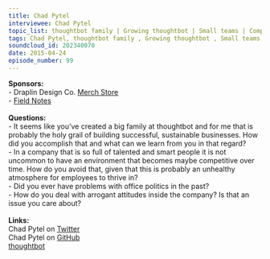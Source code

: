 ```yaml
--- 
title: Chad Pytel
interviewee: Chad Pytel
topic_list: thoughtbot family | Growing thoughtbot | Small teams | Competitive environment | Avoiding hierarchy | Volunteering | Office politics | Arrogant attitudes | Unanimous hiring
tags: Chad Pytel, thoughtbot family , Growing thoughtbot , Small teams , Competitive environment , Avoiding hierarchy , Volunteering , Office politics , Arrogant attitudes , Unanimous hiring
soundcloud_id: 202340070
date: 2015-04-24
episode_number: 99
---
```

 
<p class="show_notes_display"><b>Sponsors:<br></b>- Draplin Design Co. <a rel="nofollow" target="_blank" href="http://draplin.com/merch/">Merch Store</a><br>- <a rel="nofollow" target="_blank" href="http://fieldnotesbrand.com/">Field Notes</a><br><b><br>Questions:</b><br>- It seems like you’ve created a big family at thoughtbot and for me that is probably the holy grail of building successful, sustainable businesses. How did you accomplish that and what can we learn from you in that regard?<br>- In a company that is so full of talented and smart people it is not uncommon to have an environment that becomes maybe competitive over time. How do you avoid that, given that this is probably an unhealthy atmosphere for employees to thrive in?<br>- Did you ever have problems with office politics in the past?<br>- How do you deal with arrogant attitudes inside the company? Is that an issue you care about?<br><br><b>Links:</b><br>Chad Pytel on <a rel="nofollow" target="_blank" href="https://twitter.com/cpytel">Twitter</a><br>Chad Pytel on <a rel="nofollow" target="_blank" href="https://github.com/cpytel">GitHub</a><br><a rel="nofollow" target="_blank" href="https://thoughtbot.com/">thoughtbot</a><br></p>
